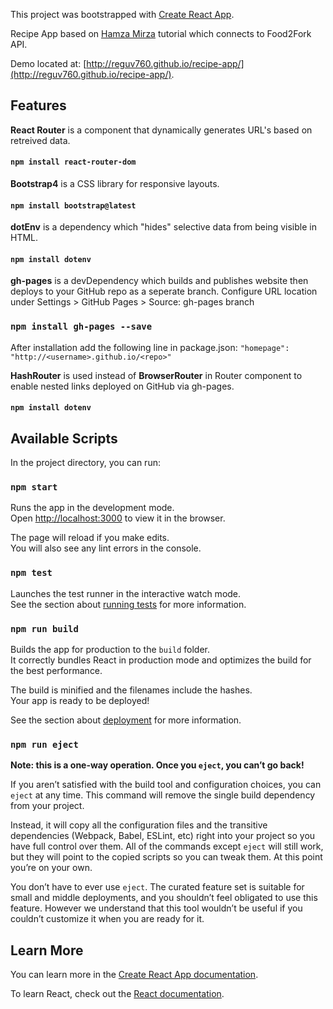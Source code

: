 This project was bootstrapped with [Create React App](https://github.com/facebook/create-react-app).

Recipe App based on [Hamza Mirza](https://www.youtube.com/watch?v=PbJt7-a2274) tutorial which connects to Food2Fork API.

Demo located at: [http://reguv760.github.io/recipe-app/](http://reguv760.github.io/recipe-app/).

## Features

**React Router** is a component that dynamically generates URL's based on retreived data.<br>

#### `npm install react-router-dom`

**Bootstrap4** is a CSS library for responsive layouts.<br>

#### `npm install bootstrap@latest`

**dotEnv** is a dependency which "hides" selective data from being visible in HTML.<br>

#### `npm install dotenv`

**gh-pages** is a devDependency which builds and publishes website then deploys to your GitHub repo as a seperate branch. Configure URL location under Settings > GitHub Pages > Source: gh-pages branch

### `npm install gh-pages --save`

After installation add the following line in package.json:
`"homepage": "http://<username>.github.io/<repo>"`

**HashRouter** is used instead of **BrowserRouter** in Router component to enable nested links deployed on GitHub via gh-pages.<br>

#### `npm install dotenv`

## Available Scripts

In the project directory, you can run:

### `npm start`

Runs the app in the development mode.<br>
Open [http://localhost:3000](http://localhost:3000) to view it in the browser.

The page will reload if you make edits.<br>
You will also see any lint errors in the console.

### `npm test`

Launches the test runner in the interactive watch mode.<br>
See the section about [running tests](https://facebook.github.io/create-react-app/docs/running-tests) for more information.

### `npm run build`

Builds the app for production to the `build` folder.<br>
It correctly bundles React in production mode and optimizes the build for the best performance.

The build is minified and the filenames include the hashes.<br>
Your app is ready to be deployed!

See the section about [deployment](https://facebook.github.io/create-react-app/docs/deployment) for more information.

### `npm run eject`

**Note: this is a one-way operation. Once you `eject`, you can’t go back!**

If you aren’t satisfied with the build tool and configuration choices, you can `eject` at any time. This command will remove the single build dependency from your project.

Instead, it will copy all the configuration files and the transitive dependencies (Webpack, Babel, ESLint, etc) right into your project so you have full control over them. All of the commands except `eject` will still work, but they will point to the copied scripts so you can tweak them. At this point you’re on your own.

You don’t have to ever use `eject`. The curated feature set is suitable for small and middle deployments, and you shouldn’t feel obligated to use this feature. However we understand that this tool wouldn’t be useful if you couldn’t customize it when you are ready for it.

## Learn More

You can learn more in the [Create React App documentation](https://facebook.github.io/create-react-app/docs/getting-started).

To learn React, check out the [React documentation](https://reactjs.org/).
